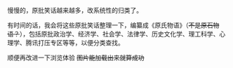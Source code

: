 慢慢的，原批笑话越来越多，改系统性的归类了。

有时间的话，我会将这些原批笑话整理一下，编纂成《原氏物语》（~~不是原石物语？~~），包括原批政治学、经济学、社会学、法律学、历史文化学、理工科学、心理学、腾讯打压专区等等，以便分类查找。

顺便再改进一下浏览体验  ~~图片能加载出来就算成功~~